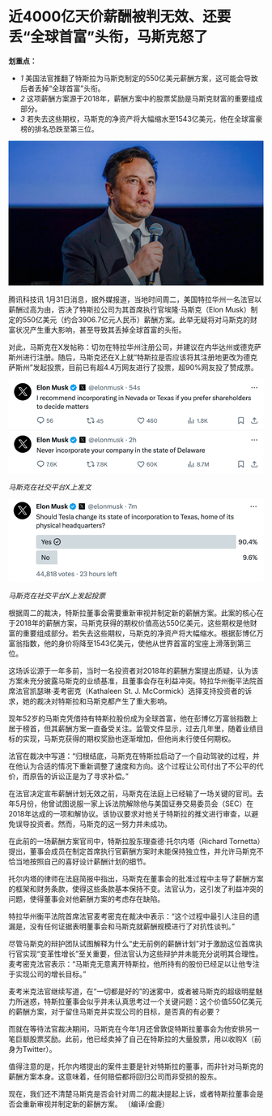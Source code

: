 # 近4000亿天价薪酬被判无效、还要丢“全球首富”头衔，马斯克怒了

**划重点：**

  * _1_ 美国法官推翻了特斯拉为马斯克制定的550亿美元薪酬方案，这可能会导致后者丢掉“全球首富”头衔。
  * _2_ 这项薪酬方案源于2018年，薪酬方案中的股票奖励是马斯克财富的重要组成部分。
  * _3_ 若失去这些期权，马斯克的净资产将大幅缩水至1543亿美元，他在全球富豪榜的排名恐跌至第三位。

![a888129ce2b5449299bf117c8212f155.jpg](https://raw.githubusercontent.com/qqhsx/qqnews_image/main/2024/01/31/近4000亿天价薪酬被判无效、还要丢“全球首富”头衔，马斯克怒了/a888129ce2b5449299bf117c8212f155.jpg)

腾讯科技讯 1月31日消息，据外媒报道，当地时间周二，美国特拉华州一名法官以薪酬过高为由，否决了特斯拉公司为其首席执行官埃隆·马斯克（Elon
Musk）制定的550亿美元（约合3906.7亿元人民币）薪酬方案。此举无疑将对马斯克的财富状况产生重大影响，甚至导致其丢掉全球首富的头衔。

对此，马斯克在X发帖称：切勿在特拉华州注册公司，并建议在内华达州或德克萨斯州进行注册。随后，马斯克还在X上就“特斯拉是否应该将其注册地更改为德克萨斯州”发起投票，目前已有超4.4万网友进行了投票，超90%网友投了赞成票。

![f3a898f924a01846362ef65ce5d52b26.jpg](https://raw.githubusercontent.com/qqhsx/qqnews_image/main/2024/01/31/近4000亿天价薪酬被判无效、还要丢“全球首富”头衔，马斯克怒了/f3a898f924a01846362ef65ce5d52b26.jpg)

_马斯克在社交平台X上发文_

![e8c49006aa758a9a77df826330cef87e.jpg](https://raw.githubusercontent.com/qqhsx/qqnews_image/main/2024/01/31/近4000亿天价薪酬被判无效、还要丢“全球首富”头衔，马斯克怒了/e8c49006aa758a9a77df826330cef87e.jpg)

_马斯克在社交平台X上发起投票_

根据周二的裁决，特斯拉董事会需要重新审视并制定新的薪酬方案。此案的核心在于2018年的薪酬方案，马斯克获得的期权价值高达550亿美元，这些期权是他财富的重要组成部分。若失去这些期权，马斯克的净资产将大幅缩水。根据彭博亿万富翁指数，他的身价将降至1543亿美元，使他从世界首富的宝座上滑落到第三位。

这场诉讼源于一年多前，当时一名投资者对2018年的薪酬方案提出质疑，认为该方案未充分披露马斯克的业绩基准，且董事会存在利益冲突。特拉华州衡平法院首席法官凯瑟琳·麦考密克（Kathaleen
St. J. McCormick）选择支持投资者的诉求，她的裁决对特斯拉和马斯克都产生了重大影响。

现年52岁的马斯克凭借持有特斯拉股份成为全球首富，他在彭博亿万富翁指数上居于榜首，但其薪酬方案一直备受关注。监管文件显示，过去几年里，随着业绩目标的实现，马斯克获得的期权奖励也逐渐增加，但他尚未行使任何期权。

法官在裁决中写道：“归根结底，马斯克在特斯拉启动了一个自动驾驶的过程，并在他认为合适的情况下重新调整了速度和方向。这个过程让公司付出了不公平的代价，而原告的诉讼正是为了寻求补偿。”

在法官决定宣布薪酬计划无效之前，马斯克在法庭上已经输了一场关键的官司。去年5月份，他曾试图说服一家上诉法院解除他与美国证券交易委员会（SEC）在2018年达成的一项和解协议。该协议要求对他关于特斯拉的推文进行审查，以避免误导投资者。然而，马斯克的这一努力并未成功。

在此前的一场薪酬方案官司中，特斯拉股东理查德·托尔内塔（Richard
Tornetta）提出，董事会成员在制定首席执行官薪酬方案时未能保持独立性，并允许马斯克不恰当地按照自己的喜好设计薪酬计划的细节。

托尔内塔的律师在法庭简报中指出，马斯克在董事会的批准过程中主导了薪酬方案的框架和财务条款，使得这些条款基本保持不变。法官认为，这引发了利益冲突的问题，使得董事会对他薪酬方案的考虑存在缺陷。

特拉华州衡平法院首席法官麦考密克在裁决中表示：“这个过程中最引人注目的遗漏是，没有任何证据表明董事会和马斯克就薪酬规模进行了对抗性谈判。”

尽管马斯克的辩护团队试图解释为什么“史无前例的薪酬计划”对于激励这位首席执行官实现“变革性增长”至关重要，但法官认为这些辩护并未能充分说明其合理性。麦考密克法官表示：“马斯克无意离开特斯拉，他所持有的股份已经足以让他专注于实现公司的增长目标。”

麦考米克法官继续写道，在“一切都是好的”的迷雾中，或者被马斯克的超级明星魅力所迷惑，特斯拉董事会似乎并未认真思考过一个关键问题：这个价值550亿美元的薪酬方案，对于留住马斯克并实现公司的目标，是否真的有必要？

而就在等待法官裁决期间，马斯克在今年1月还曾敦促特斯拉董事会为他安排另一笔巨额股票奖励。此前，他已经卖掉了自己在特斯拉的大量股票，用以收购X（前身为Twitter）。

值得注意的是，托尔内塔提出的案件主要是针对特斯拉的董事，而非针对马斯克的薪酬方案本身。这意味着，任何赔偿都将回归公司而非受损的股东。

现在，我们还不清楚马斯克是否会针对周二的裁决提起上诉，或者特斯拉董事会是否会重新审视并制定新的薪酬方案。 （编译/金鹿）

